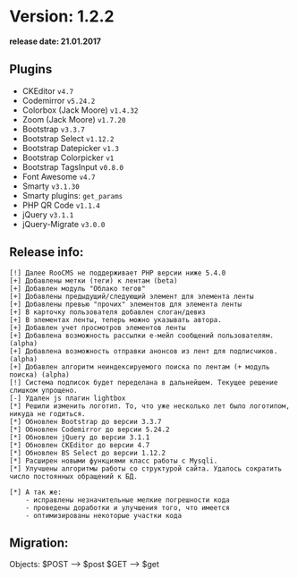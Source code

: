 Version: 1.2.2
========================
**release date:	21.01.2017**

Plugins
-------
- CKEditor              `v4.7 `
- Codemirror            `v5.24.2`
- Colorbox (Jack Moore)	`v1.4.32`
- Zoom (Jack Moore)     `v1.7.20`
- Bootstrap             `v3.3.7`
- Bootstrap Select      `v1.12.2`
- Bootstrap Datepicker  `v1.3`
- Bootstrap Colorpicker `v1`
- Bootstrap TagsInput   `v0.8.0`
- Font Awesome          `v4.7`
- Smarty                `v3.1.30`
- Smarty plugins:       `get_params`
- PHP QR Code           `v1.1.4`
- jQuery                `v3.1.1`
- jQuery-Migrate        `v3.0.0`


Release info:
-------------
	[!]	Далее RooCMS не поддерживает PHP версии ниже 5.4.0
	[+]	Добавлены метки (теги) к лентам (beta)
	[+]	Добавлен модуль "Облако тегов"
	[+]	Добавлены предыдущий/следующий элемент для элемента ленты
	[+]	Добавлены превью "прочих" элементов для элемента ленты
	[+]	В карточку пользователя добавлен слоган/девиз
	[+]	В элементах ленты, теперь можно указывать автора.
	[+]	Добавлен учет просмотров элементов ленты
	[+]	Добавлена возможность рассылки е-мейл сообщений пользователям. (alpha)
	[+]	Добавлена возможность отправки анонсов из лент для подписчиков. (alpha)
	[+]	Добавлен алгоритм неиндексируемого поиска по лентам (+ модуль поиска) (alpha)
	[!]	Система подписок будет переделана в дальнейшем. Текущее решение слишком упрощено.
	[-]	Удален js плагин lightbox
	[*]	Решили изменить логотип. То, что уже несколько лет было логотипом, никуда не годиться.
	[*]	Обновлен Bootstrap до версии 3.3.7
	[*]	Обновлен Codemirror до версии 5.24.2
	[*]	Обновлен jQuery до версии 3.1.1
	[*]	Обновлен CKEditor до версии 4.7
	[*]	Обновлен BS Select до версии 1.12.2
	[*]	Расширен новыми функциями класс работы с Mysqli.
	[*]	Улучшены алгоритмы работы со структурой сайта. Удалось сократить число постоянных обращений к БД.

	[*]	А так же:
		- исправлены незначительные мелкие погрешности кода
		- проведены доработки и улучшения того, что имеется
		- оптимизированы некоторые участки кода

Migration:
----------
Objects:
	$POST --> $post
	$GET  --> $get